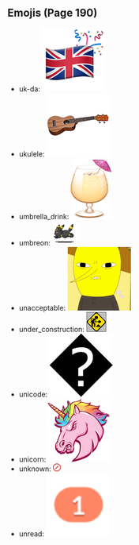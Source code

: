 
## Emojis (Page 190)

* uk-da: ![uk-da](output/uk-da.png)
* ukulele: ![ukulele](output/ukulele.png)
* umbrella_drink: ![umbrella_drink](output/umbrella_drink.png)
* umbreon: ![umbreon](output/umbreon.gif)
* unacceptable: ![unacceptable](output/unacceptable.gif)
* under_construction: ![under_construction](output/under_construction.gif)
* unicode: ![unicode](output/unicode.png)
* unicorn: ![unicorn](output/unicorn.png)
* unknown: ![unknown](output/unknown.png)
* unread: ![unread](output/unread.png)
